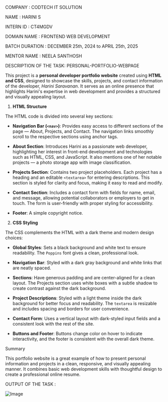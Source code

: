 
COMPANY : CODTECH IT SOLUTION

NAME : HARINI S

INTERN ID : CT4MGDV

DOMAIN NAME : FRONTEND WEB DEVELOPMENT

BATCH DURATION : DECEMBER 25th, 2024 to APRIL 25th, 2025

MENTOR NAME : NEELA SANTHOSH

DESCRIPTION OF THE TASK: PERSONAL-PORTFOLIO-WEBPAGE

This project is a **personal developer portfolio website** created using **HTML and CSS**, designed to showcase the skills, projects, and contact information of the developer, *Harini Saravanan*. It serves as an online presence that highlights Harini's expertise in web development and provides a structured and visually appealing layout.

1. **HTML Structure**

The HTML code is divided into several key sections:

- **Navigation Bar (`<nav>`)**: Provides easy access to different sections of the page — About, Projects, and Contact. The navigation links smoothly scroll to the respective sections using anchor tags.

- **About Section**: Introduces Harini as a passionate web developer, highlighting her interest in front-end development and technologies such as HTML, CSS, and JavaScript. It also mentions one of her notable projects — a photo storage app with image classification.

- **Projects Section**: Contains two project placeholders. Each project has a heading and an editable `<textarea>` for entering descriptions. This section is styled for clarity and focus, making it easy to read and modify.

- **Contact Section**: Includes a contact form with fields for name, email, and message, allowing potential collaborators or employers to get in touch. The form is user-friendly with proper styling for accessibility.

- **Footer**: A simple copyright notice.

2. **CSS Styling**

The CSS complements the HTML with a dark theme and modern design choices:

- **Global Styles**: Sets a black background and white text to ensure readability. The `Poppins` font gives a clean, professional look.

- **Navigation Bar**: Styled with a dark gray background and white links that are neatly spaced.

- **Sections**: Have generous padding and are center-aligned for a clean layout. The Projects section uses white boxes with a subtle shadow to create contrast against the dark background.

- **Project Descriptions**: Styled with a light theme inside the dark background for better focus and readability. The `textarea` is resizable and includes spacing and borders for user convenience.

- **Contact Form**: Uses a vertical layout with dark-styled input fields and a consistent look with the rest of the site.

- **Buttons and Footer**: Buttons change color on hover to indicate interactivity, and the footer is consistent with the overall dark theme.

Summary

This portfolio website is a great example of how to present personal information and projects in a clean, responsive, and visually appealing manner. It combines basic web development skills with thoughtful design to create a professional online resume.

OUTPUT OF THE TASK :

![Image](https://github.com/user-attachments/assets/5dfe0e41-77b9-42e4-96f3-ff88eea8f2af)
